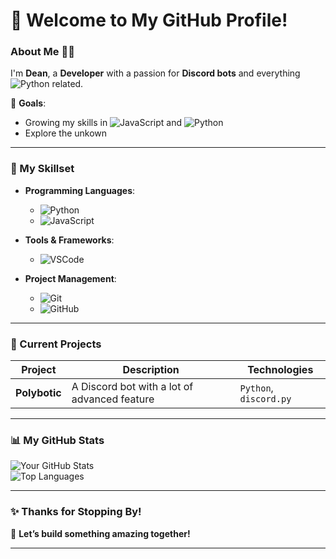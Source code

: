 # 👋 Welcome to My GitHub Profile!

### About Me  👨‍💻
I'm **Dean**, a **Developer** with a passion for **Discord bots** and everything ![Python](https://img.shields.io/badge/-Python-3776AB?logo=python&logoColor=white&style=flat-square) related.   

🎯 **Goals**:  
- Growing my skills in ![JavaScript](https://img.shields.io/badge/-JavaScript-F7DF1E?logo=javascript&logoColor=black&style=flat-square) and ![Python](https://img.shields.io/badge/-Python-3776AB?logo=python&logoColor=white&style=flat-square)   
- Explore the unkown  

---

### 🌟 My Skillset  

- **Programming Languages**:  
  -  ![Python](https://img.shields.io/badge/-Python-3776AB?logo=python&logoColor=white&style=flat-square)  
  -  ![JavaScript](https://img.shields.io/badge/-JavaScript-F7DF1E?logo=javascript&logoColor=black&style=flat-square)  

- **Tools & Frameworks**:  
  -  ![VSCode](https://img.shields.io/badge/-VSCode-007ACC?logo=visualstudiocode&logoColor=white&style=flat-square)  

- **Project Management**:  
  -  ![Git](https://img.shields.io/badge/-Git-F05032?logo=git&logoColor=white&style=flat-square)  
  -  ![GitHub](https://img.shields.io/badge/-GitHub-181717?logo=github&logoColor=white&style=flat-square)  

---

### 🚀 Current Projects  

| Project            | Description                                                                                   | Technologies             |  
|--------------------|-----------------------------------------------------------------------------------------------|--------------------------|  
| **Polybotic**      | A Discord bot with a lot of advanced feature                     | `Python`, `discord.py`   |  

---

### 📊 My GitHub Stats  

![Your GitHub Stats](https://github-readme-stats.vercel.app/api?username=YourGitHubUsername&show_icons=true&theme=radical)  
![Top Languages](https://github-readme-stats.vercel.app/api/top-langs/?username=YourGitHubUsername&layout=compact&theme=radical)

---

### ✨ Thanks for Stopping By!  
🚀 **Let’s build something amazing together!**  

---
